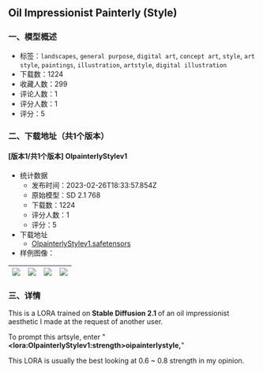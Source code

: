 ## Oil Impressionist Painterly (Style)
### 一、模型概述

- 标签：`landscapes`, `general purpose`, `digital art`, `concept art`, `style`, `art style`, `paintings`, `illustration`, `artstyle`, `digital illustration`
- 下载数：1224
- 收藏人数：299
- 评论人数：1
- 评分人数：1
- 评分：5

### 二、下载地址（共1个版本）

#### [版本1/共1个版本] OIpainterlyStylev1

- 统计数据
  - 发布时间：2023-02-26T18:33:57.854Z
  - 原始模型：SD 2.1 768
  - 下载数：1224
  - 评分人数：1
  - 评分：5
- 下载地址
  - [OIpainterlyStylev1.safetensors](https://civitai.com/api/download/models/13991)
- 样例图像：

| <img src="https://image.civitai.com/xG1nkqKTMzGDvpLrqFT7WA/fe785011-6a8f-48e5-0400-c83ed67efa00/width=450/136000.jpeg" /> | <img src="https://image.civitai.com/xG1nkqKTMzGDvpLrqFT7WA/88f28a5b-521d-4136-d79c-4e53f31ca000/width=450/136004.jpeg" /> | <img src="https://image.civitai.com/xG1nkqKTMzGDvpLrqFT7WA/b87d439e-e233-4bc6-a3c1-1df629451c00/width=450/136003.jpeg" /> | <img src="https://image.civitai.com/xG1nkqKTMzGDvpLrqFT7WA/a0ac0b1a-b4a0-4d6e-1132-60003d792900/width=450/136002.jpeg" /> |
| ---- | ---- | ---- | ---- |


### 三、详情
<p>This is a LORA trained on<strong> Stable Diffusion 2.1 </strong>of an oil impressionist aesthetic I made at the request of another user.</p><p>To prompt this artsyle, enter "<strong>&lt;lora:OIpainterlyStylev1:strength&gt;oipainterlystyle,</strong>"</p><p>This LORA is usually the best looking at 0.6 ~ 0.8 strength in my opinion.</p>